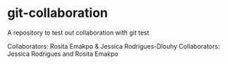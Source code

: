 # git-collaboration
A repository to test out collaboration with git
test 

Collaborators: Rosita Emakpo & Jessica Rodrigues-Dlouhy
Collaborators: Jessica Rodrigues and Rosita Emakpo
